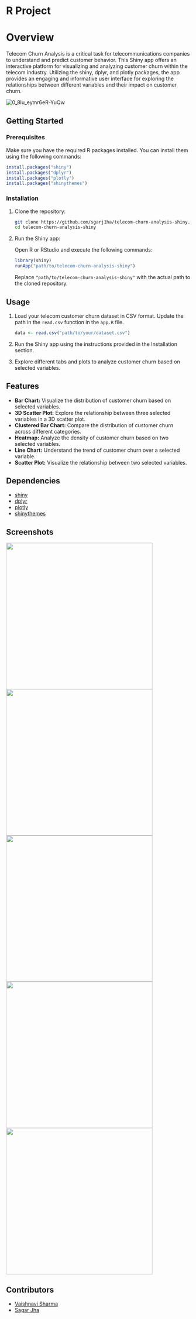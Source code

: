 # R Project
# Overview
Telecom Churn Analysis is a critical task for telecommunications companies to understand and predict customer behavior. This Shiny app offers an interactive platform for visualizing and analyzing customer churn within the telecom industry. Utilizing the shiny, dplyr, and plotly packages, the app provides an engaging and informative user interface for exploring the relationships between different variables and their impact on customer churn.


![0_8Iu_eymr6eR-YuQw](https://github.com/sagarj1ha/R_Project/assets/111685221/bcd14258-787f-4fbe-9288-aeddc07cc20d)

## Getting Started

### Prerequisites

Make sure you have the required R packages installed. You can install them using the following commands:

```R
install.packages("shiny")
install.packages("dplyr")
install.packages("plotly")
install.packages("shinythemes")
```

### Installation

1. Clone the repository:

   ```bash
   git clone https://github.com/sgarj1ha/telecom-churn-analysis-shiny.git
   cd telecom-churn-analysis-shiny
   ```

2. Run the Shiny app:

   Open R or RStudio and execute the following commands:

   ```R
   library(shiny)
   runApp("path/to/telecom-churn-analysis-shiny")
   ```

   Replace `"path/to/telecom-churn-analysis-shiny"` with the actual path to the cloned repository.

## Usage

1. Load your telecom customer churn dataset in CSV format. Update the path in the `read.csv` function in the `app.R` file.

   ```R
   data <- read.csv("path/to/your/dataset.csv")
   ```

2. Run the Shiny app using the instructions provided in the Installation section.

3. Explore different tabs and plots to analyze customer churn based on selected variables.

## Features

- **Bar Chart:** Visualize the distribution of customer churn based on selected variables.
- **3D Scatter Plot:** Explore the relationship between three selected variables in a 3D scatter plot.
- **Clustered Bar Chart:** Compare the distribution of customer churn across different categories.
- **Heatmap:** Analyze the density of customer churn based on two selected variables.
- **Line Chart:** Understand the trend of customer churn over a selected variable.
- **Scatter Plot:** Visualize the relationship between two selected variables.

## Dependencies

- [shiny](https://cran.r-project.org/web/packages/shiny/index.html)
- [dplyr](https://cran.r-project.org/web/packages/dplyr/index.html)
- [plotly](https://cran.r-project.org/web/packages/plotly/index.html)
- [shinythemes](https://cran.r-project.org/web/packages/shinythemes/index.html)

## Screenshots

<img src ="https://github.com/sagarj1ha/R_Project/assets/111685221/ed8060ca-a055-45bc-a24e-0d6b45cd50d0" width="400">

<img src ="https://github.com/sagarj1ha/R_Project/assets/111685221/845cda8b-8e1f-4c9a-a84a-613c7266de00" width="400">

<img src ="https://github.com/sagarj1ha/R_Project/assets/111685221/dda6a45b-d839-451c-8858-2c5e8831520f" width="400">

<img src ="https://github.com/sagarj1ha/R_Project/assets/111685221/f3f0f683-6a83-48db-9cb8-819dfe9df478" width="400">

<img src ="https://github.com/sagarj1ha/R_Project/assets/111685221/54487549-ca44-4063-aa76-8dccd98a1f53" width="400">

## Contributors

- [Vaishnavi Sharma](https://github.com/)
- [Sagar Jha](https://github.com/sagarj1ha)
  

